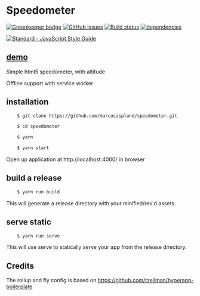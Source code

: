 # Speedometer

[![Greenkeeper badge](https://badges.greenkeeper.io/marcusasplund/speedometer.svg)](https://greenkeeper.io/)
[![GitHub issues](https://img.shields.io/github/issues/marcusasplund/speedometer.svg)](https://github.com/marcusasplund/speedometer/issues)
[![Build status](https://travis-ci.org/marcusasplund/speedometer.svg?branch=master)](https://travis-ci.org/marcusasplund/speedometer)
[![dependencies](https://david-dm.org/marcusasplund/speedometer.svg)](https://david-dm.org/marcusasplund/speedometer?type=dev)

[![Standard - JavaScript Style Guide](https://cdn.rawgit.com/feross/standard/master/badge.svg)](https://github.com/feross/standard)

## [demo](https://pap.as/speedo/)

Simple html5 speedometer, with altitude

Offline support with service worker

## installation

````bash
    $ git clone https://github.com/marcusasplund/speedometer.git

    $ cd speedometer

    $ yarn

    $ yarn start
````

Open up application at http://localhost:4000/ in browser

## build a release

````bash
    $ yarn run build

````
This will generate a release directory with your minified/rev'd assets.


## serve static

````bash
    $ yarn run serve

````

This will use serve to statically serve your app from the release directory.

## Credits

The rollup and fly config is based on https://github.com/tzellman/hyperapp-boilerplate
